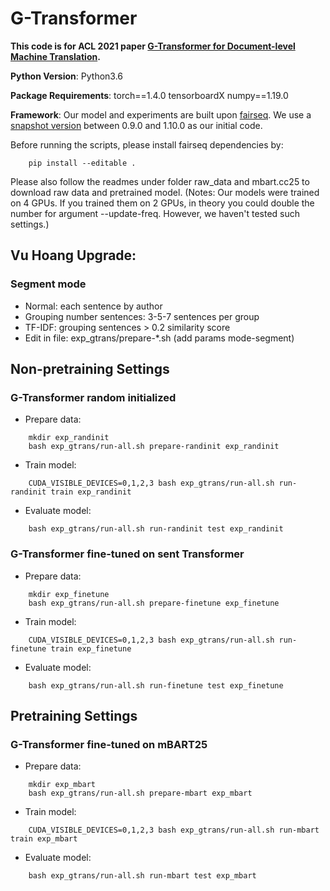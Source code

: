 # G-Transformer

**This code is for ACL 2021 paper [G-Transformer for Document-level Machine Translation](https://aclanthology.org/2021.acl-long.267/).**

**Python Version**: Python3.6

**Package Requirements**: torch==1.4.0 tensorboardX numpy==1.19.0

**Framework**: Our model and experiments are built upon [fairseq](https://github.com/pytorch/fairseq). We use a [snapshot version]( https://drive.google.com/file/d/1UJmZn9LXPvOoifVKblt0RhUFsZRusOrt/view?usp=sharing ) between 0.9.0 and 1.10.0 as our initial code.


Before running the scripts, please install fairseq dependencies by:
```
    pip install --editable .
```
Please also follow the readmes under folder raw_data and mbart.cc25 to download raw data and pretrained model.
(Notes: Our models were trained on 4 GPUs. If you trained them on 2 GPUs, in theory you could double the number for argument --update-freq. However, we haven't tested such settings.)

## Vu Hoang Upgrade:

### Segment mode 
* Normal: each sentence by author
* Grouping number sentences: 3-5-7 sentences per group
* TF-IDF: grouping sentences > 0.2 similarity score
* Edit in file: exp_gtrans/prepare-*.sh (add params mode-segment)


## Non-pretraining Settings

### G-Transformer random initialized
* Prepare data: 
```
    mkdir exp_randinit
    bash exp_gtrans/run-all.sh prepare-randinit exp_randinit
```

* Train model:
```
    CUDA_VISIBLE_DEVICES=0,1,2,3 bash exp_gtrans/run-all.sh run-randinit train exp_randinit
```

* Evaluate model:
```
    bash exp_gtrans/run-all.sh run-randinit test exp_randinit
```

### G-Transformer fine-tuned on sent Transformer
* Prepare data: 
```
    mkdir exp_finetune
    bash exp_gtrans/run-all.sh prepare-finetune exp_finetune
```

* Train model:
```
    CUDA_VISIBLE_DEVICES=0,1,2,3 bash exp_gtrans/run-all.sh run-finetune train exp_finetune
```

* Evaluate model:
```
    bash exp_gtrans/run-all.sh run-finetune test exp_finetune
```

## Pretraining Settings
### G-Transformer fine-tuned on mBART25
* Prepare data: 
```
    mkdir exp_mbart
    bash exp_gtrans/run-all.sh prepare-mbart exp_mbart
```

* Train model:
```
    CUDA_VISIBLE_DEVICES=0,1,2,3 bash exp_gtrans/run-all.sh run-mbart train exp_mbart
```

* Evaluate model:
```
    bash exp_gtrans/run-all.sh run-mbart test exp_mbart
```
